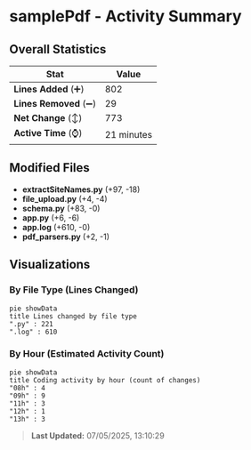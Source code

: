 # samplePdf - Activity Summary 

## Overall Statistics

| Stat                   | Value                                                             |
| ---------------------- | ----------------------------------------------------------------- |
| **Lines Added** (➕)   | 802                                          |
| **Lines Removed** (➖) | 29                                        |
| **Net Change** (↕)    | 773                |
| **Active Time** (⌚)   | 21 minutes |


## Modified Files
- **extractSiteNames.py** (+97, -18)
- **file_upload.py** (+4, -4)
- **schema.py** (+83, -0)
- **app.py** (+6, -6)
- **app.log** (+610, -0)
- **pdf_parsers.py** (+2, -1)

## Visualizations

### By File Type (Lines Changed)

```mermaid
pie showData
title Lines changed by file type
".py" : 221
".log" : 610
```

### By Hour (Estimated Activity Count)

```mermaid
pie showData
title Coding activity by hour (count of changes)
"08h" : 4
"09h" : 9
"11h" : 3
"12h" : 1
"13h" : 3
```


> **Last Updated:** 07/05/2025, 13:10:29
